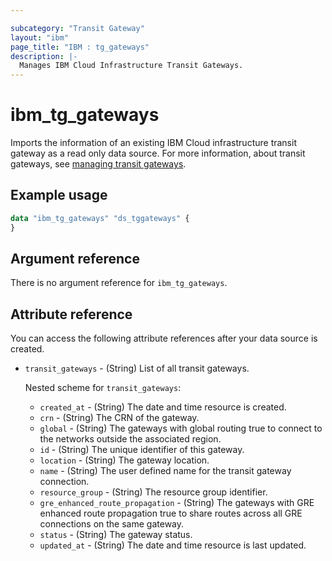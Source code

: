 ```yaml
---

subcategory: "Transit Gateway"
layout: "ibm"
page_title: "IBM : tg_gateways"
description: |-
  Manages IBM Cloud Infrastructure Transit Gateways.
---
```


# ibm_tg_gateways
Imports the information of an existing IBM Cloud infrastructure transit gateway as a read only data source. For more information, about transit gateways, see [managing transit gateways](https://cloud.ibm.com/docs/transit-gateway?topic=transit-gateway-edit-gateway).

## Example usage

```terraform
data "ibm_tg_gateways" "ds_tggateways" {
}
```


## Argument reference
There is no argument reference for `ibm_tg_gateways`.

## Attribute reference
You can access the following attribute references after your data source is created. 

- `transit_gateways` - (String) List of all transit gateways.

  Nested scheme for `transit_gateways`:
   - `created_at` - (String) The date and time resource is created.
   - `crn` - (String) The CRN of the gateway.
   - `global` - (String) The gateways with global routing true to connect to the networks outside the associated region.
   - `id` - (String) The unique identifier of this gateway.
   - `location` - (String) The gateway location.
   - `name` - (String) The user defined name for the transit gateway connection.
   - `resource_group` - (String) The resource group identifier.
   - `gre_enhanced_route_propagation` - (String) The gateways with GRE enhanced route propagation true to share routes across all GRE connections on the same gateway.
   - `status` - (String) The gateway status.
   - `updated_at` - (String) The date and time resource is last updated.
